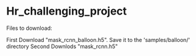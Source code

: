 # Hr_challenging_project

Files to download:

First Download "mask_rcnn_balloon.h5". Save it to the 'samples/balloon/' directory
Second Downlods "mask_rcnn.h5"

